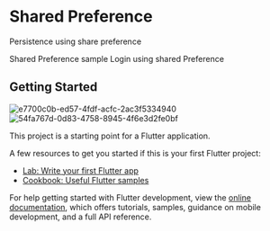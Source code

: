 # Shared Preference 
Persistence using share preference

Shared Preference sample
Login using shared Preference
## Getting Started
![e7700c0b-ed57-4fdf-acfc-2ac3f5334940](https://user-images.githubusercontent.com/87460435/200130242-aaed21db-cf46-4fbd-b6b4-dcf2a6c6a92f.jpg)
![54fa767d-0d83-4758-8945-4f6e3d2fe0bf](https://user-images.githubusercontent.com/87460435/200130279-925ce1c6-2559-40b1-b0fd-fb79500d0fe2.jpg)

This project is a starting point for a Flutter application.

A few resources to get you started if this is your first Flutter project:

- [Lab: Write your first Flutter app](https://docs.flutter.dev/get-started/codelab)
- [Cookbook: Useful Flutter samples](https://docs.flutter.dev/cookbook)

For help getting started with Flutter development, view the
[online documentation](https://docs.flutter.dev/), which offers tutorials,
samples, guidance on mobile development, and a full API reference.
